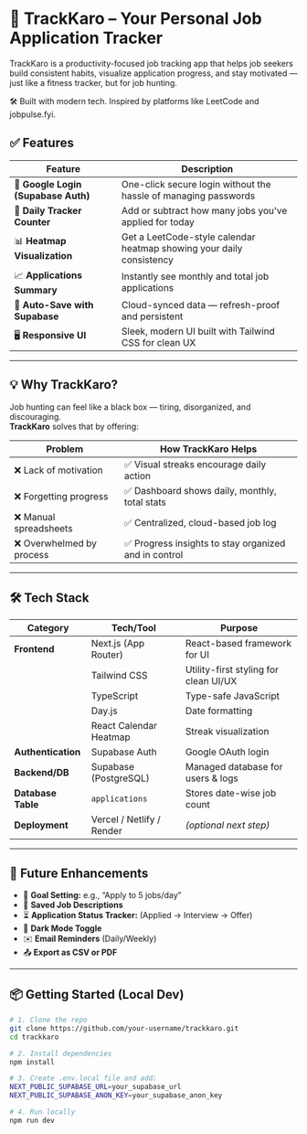 # 🚀 TrackKaro – Your Personal Job Application Tracker

TrackKaro is a productivity-focused job tracking app that helps job seekers build consistent habits, visualize application progress, and stay motivated — just like a fitness tracker, but for job hunting.

🛠️ Built with modern tech. Inspired by platforms like LeetCode and jobpulse.fyi.


## ✅ Features

| Feature | Description |
|--------|-------------|
| 🔐 **Google Login (Supabase Auth)** | One-click secure login without the hassle of managing passwords |
| 📆 **Daily Tracker Counter** | Add or subtract how many jobs you've applied for today |
| 📊 **Heatmap Visualization** | Get a LeetCode-style calendar heatmap showing your daily consistency |
| 📈 **Applications Summary** | Instantly see monthly and total job applications |
| 💾 **Auto-Save with Supabase** | Cloud-synced data — refresh-proof and persistent |
| 🖥️ **Responsive UI** | Sleek, modern UI built with Tailwind CSS for clean UX |

---

## 💡 Why TrackKaro?

Job hunting can feel like a black box — tiring, disorganized, and discouraging.  
**TrackKaro** solves that by offering:

| Problem | How TrackKaro Helps |
|--------|----------------------|
| ❌ Lack of motivation | ✅ Visual streaks encourage daily action |
| ❌ Forgetting progress | ✅ Dashboard shows daily, monthly, total stats |
| ❌ Manual spreadsheets | ✅ Centralized, cloud-based job log |
| ❌ Overwhelmed by process | ✅ Progress insights to stay organized and in control |

---

## 🛠️ Tech Stack

| Category | Tech/Tool | Purpose |
|--------|-----------|---------|
| **Frontend** | Next.js (App Router) | React-based framework for UI |
|  | Tailwind CSS | Utility-first styling for clean UI/UX |
|  | TypeScript | Type-safe JavaScript |
|  | Day.js | Date formatting |
|  | React Calendar Heatmap | Streak visualization |
| **Authentication** | Supabase Auth | Google OAuth login |
| **Backend/DB** | Supabase (PostgreSQL) | Managed database for users & logs |
| **Database Table** | `applications` | Stores date-wise job count |
| **Deployment** | Vercel / Netlify / Render | *(optional next step)* |

---

## 🚧 Future Enhancements

- 🎯 **Goal Setting:** e.g., “Apply to 5 jobs/day”
- 📄 **Saved Job Descriptions**
- ⏳ **Application Status Tracker:** (Applied → Interview → Offer)
- 🌙 **Dark Mode Toggle**
- ✉️ **Email Reminders** (Daily/Weekly)
- 📤 **Export as CSV or PDF**

---

## 📦 Getting Started (Local Dev)

```bash
# 1. Clone the repo
git clone https://github.com/your-username/trackkaro.git
cd trackkaro

# 2. Install dependencies
npm install

# 3. Create .env.local file and add:
NEXT_PUBLIC_SUPABASE_URL=your_supabase_url
NEXT_PUBLIC_SUPABASE_ANON_KEY=your_supabase_anon_key

# 4. Run locally
npm run dev

